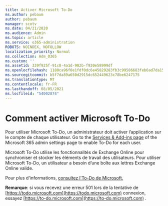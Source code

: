 ```yaml
---
title: Activer Microsoft To-Do
ms.author: pebaum
author: pebaum
manager: scotv
ms.date: 04/21/2020
ms.audience: Admin
ms.topic: article
ms.service: o365-administration
ROBOTS: NOINDEX, NOFOLLOW
localization_priority: Normal
ms.collection: Adm_O365
ms.custom: ''
ms.assetid: 339f925f-91c8-4a1d-902b-f920e58999df
ms.openlocfilehash: 1180ca96f0e1fdf0dc6e45829283fb3c99586683feb6ad7da1571fc05f41c48d
ms.sourcegitcommit: b5f7da89a650d2915dc652449623c78be6247175
ms.translationtype: MT
ms.contentlocale: fr-FR
ms.lasthandoff: 08/05/2021
ms.locfileid: "54002874"
---
```

# <a name="how-to-enable-microsoft-to-do"></a>Comment activer Microsoft To-Do

Pour utiliser Microsoft To-Do, un administrateur doit activer l’application sur le compte de chaque utilisateur. Go to the [Services &amp; Add-ins page](https://portal.office.com/adminportal/home#/Settings/ServicesAndAddIns) of the Microsoft 365 admin settings page to enable To-Do for each user.
  
Microsoft To-Do utilise les fonctionnalités de Exchange Online pour synchroniser et stocker les éléments de travail des utilisateurs. Pour utiliser Microsoft To-Do, un utilisateur a besoin d’une boîte aux lettres Exchange Online valide.
  
Pour plus d’informations, [consultez l'To-Do de Microsoft.](https://support.office.com/article/490c1a8c-2333-4952-8125-841afadb9620.aspx)
  
 **Remarque**: si vous recevez une erreur 501 lors de la tentative de [https://todo.microsoft.com](https://todo.microsoft.com) connexion, essayez [https://to-do.microsoft.com](https://to-do.microsoft.com) .
  

